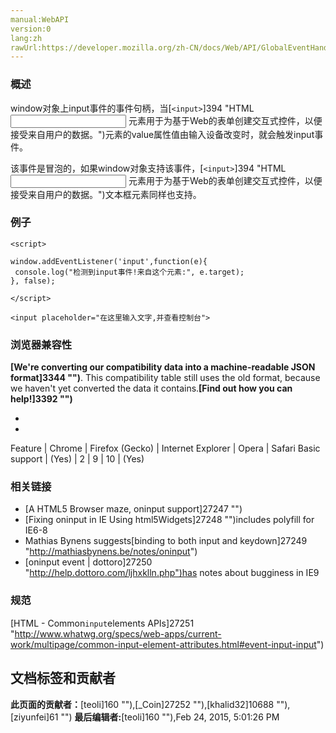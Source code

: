 ```yaml
---
manual:WebAPI
version:0
lang:zh
rawUrl:https://developer.mozilla.org/zh-CN/docs/Web/API/GlobalEventHandlers/oninput
---
```





### 概述<a name="Summary"></a>


window对象上input事件的事件句柄，当[`<input>`]394 "HTML <input> 元素用于为基于Web的表单创建交互式控件，以便接受来自用户的数据。")元素的value属性值由输入设备改变时，就会触发input事件。



该事件是冒泡的，如果window对象支持该事件，[`<input>`]394 "HTML <input> 元素用于为基于Web的表单创建交互式控件，以便接受来自用户的数据。")文本框元素同样也支持。


### 例子<a name="Example"></a>

```
<script>

window.addEventListener('input',function(e){
 console.log("检测到input事件!来自这个元素:", e.target);
}, false);

</script>

<input placeholder="在这里输入文字,并查看控制台">
```

### 浏览器兼容性<a name="浏览器兼容性"></a>


**[We&#39;re converting our compatibility data into a machine-readable JSON format]3344 "")**. This compatibility table still uses the old format, because we haven&#39;t yet converted the data it contains.**[Find out how you can help!]3392 "")**


* 
* 

Feature | Chrome | Firefox (Gecko) | Internet Explorer | Opera | Safari 
Basic support | (Yes) | 2 | 9 | 10 | (Yes) 




### 相关链接<a name="相关链接"></a>

* [A HTML5 Browser maze, oninput support]27247 "")
* [Fixing oninput in IE Using html5Widgets]27248 "")includes polyfill for IE6-8
* Mathias Bynens suggests[binding to both input and keydown]27249 "http://mathiasbynens.be/notes/oninput")
* [oninput event | dottoro]27250 "http://help.dottoro.com/ljhxklln.php")has notes about bugginess in IE9

### 规范<a name="Specification"></a>


[HTML - Common`input`elements APIs]27251 "http://www.whatwg.org/specs/web-apps/current-work/multipage/common-input-element-attributes.html#event-input-input")




## 文档标签和贡献者
**此页面的贡献者：**[teoli]160 ""),[_Coin]27252 ""),[khalid32]10688 ""),[ziyunfei]61 "")
**最后编辑者:**[teoli]160 ""),<time>Feb 24, 2015, 5:01:26 PM</time>



